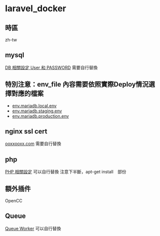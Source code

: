 # laravel_docker

## 時區
zh-tw
## mysql
[DB 相關設定 User 和 PASSWORD](infra/docker/mysql/Dockerfile) 需要自行替換 

## 特別注意：env_file 內容需要依照實際Deploy情況選擇對應的檔案　
- [env.mariadb.local.env](./env.mariadb.local.env)
- [env.mariadb.staging.env](./env.mariadb.staging.env)
- [env.mariadb.production.env](./env.mariadb.production.env)
## nginx ssl cert
[ooxxooxx.com](infra/docker/nginx/default.conf) 需要自行替換 

## php 
[PHP 相關設定](infra/docker/php/Dockerfile) 可以自行替換
注意下半斷，apt-get install　部份

## 額外插件
OpenCC

## Queue
[Queue Worker](infra/docker/queue/supervisord.d/laravel-worker.conf) 可以自行替換
